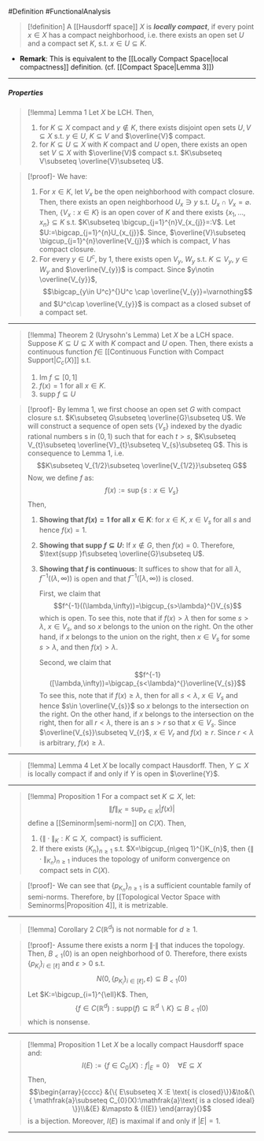 #Definition #FunctionalAnalysis 
> [!definition]
> A [[Hausdorff space]] $X$ is ***locally compact***, if every point $x\in X$ has a compact neighborhood, i.e. there exists an open set $U$ and a compact set $K$, s.t. $x\in U\subseteq K$.
- **Remark**: This is equivalent to the [[Locally Compact Space|local compactness]] definition. (cf. [[Compact Space|Lemma 3]])
---
##### Properties
> [!lemma] Lemma 1
> Let $X$ be LCH. Then, 
> 1. for $K\subseteq X$ compact and $y\notin K$, there exists disjoint open sets $U,V\subseteq X$ s.t. $y\in U$, $K\subseteq V$ and $\overline{V}$ compact.
> 2. for $K\subseteq U\subseteq X$ with $K$ compact and $U$ open, there exists an open set $V\subseteq X$ with $\overline{V}$ compact s.t. $K\subseteq V\subseteq \overline{V}\subseteq U$.

> [!proof]-
> We have:
> 1. For $x\in K$, let $V_{x}$ be the open neighborhood with compact closure. Then, there exists an open neighborhood $U_{x}\ni y$ s.t. $U_{x}\cap V_{x}=\varnothing$. Then, $\{ V_{x}: x\in K \}$ is an open cover of $K$ and there exists $\{ x_{1},\dots,x_{n} \}\subseteq K$ s.t. $K\subseteq \bigcup_{j=1}^{n}V_{x_{j}}=:V$. Let $U:=\bigcap_{j=1}^{n}U_{x_{j}}$. Since, $\overline{V}\subseteq \bigcup_{j=1}^{n}\overline{V_{j}}$ which is compact, $V$ has compact closure.
> 2. For every $y\in U^c$, by 1, there exists open $V_{y}$, $W_{y}$ s.t. $K\subseteq V_{y}$, $y\in W_{y}$ and $\overline{V_{y}}$ is compact. Since $y\notin \overline{V_{y}}$, $$\bigcap_{y\in U^c}^{}U^c \cap \overline{V_{y}}=\varnothing$$and $U^c\cap \overline{V_{y}}$ is compact as a closed subset of a compact set. 
---
> [!lemma] Theorem 2 (Urysohn's Lemma)
> Let $X$ be a LCH space. Suppose $K\subseteq U\subseteq X$ with $K$ compact and $U$ open. Then, there exists a continuous function $f\in$ [[Continuous Function with Compact Support|$C_{c}(X)$]] s.t. 
> 1. $\text{Im }f\subseteq[0,1]$
> 2. $f(x)=1$ for all $x\in K$.
> 3. $\text{supp }f\subseteq U$

> [!proof]-
> By lemma 1, we first choose an open set $G$ with compact closure s.t. $K\subseteq G\subseteq \overline{G}\subseteq U$. We will construct a sequence of open sets $\{ V_{s} \}$ indexed by the dyadic rational numbers s in $(0,1)$ such that for each $t>s$,  $K\subseteq V_{t}\subseteq \overline{V}_{t}\subseteq V_{s}\subseteq G$. This is consequence to Lemma 1, i.e. $$K\subseteq V_{1/2}\subseteq \overline{V_{1/2}}\subseteq G$$Now, we define $f$ as: $$f(x):=\sup\{ s: x\in V_{s} \}$$Then, 
> 1. **Showing that $f(x)=1$ for all $x\in K$**:
>    for $x\in K$, $x\in V_{s}$ for all $s$ and hence $f(x)=1$.
> 1. **Showing that $\text{supp }f\subseteq U$:**
>    If $x\notin G$, then $f(x)=0$. Therefore, $\text{supp }f\subseteq \overline{G}\subseteq U$. 
> 2. **Showing that $f$ is continuous**:
>    It suffices to show that for all $\lambda$, $f^{-1}((\lambda,\infty))$ is open and that $f^{-1}([\lambda,\infty))$ is closed.
>    
>    First, we claim that $$f^{-1}((\lambda,\infty))=\bigcup_{s>\lambda}^{}V_{s}$$ which is open. To see this, note that if $f(x)>\lambda$ then for some $s>\lambda$, $x\in V_{s}$, and so $x$ belongs to the union on the right. On the other hand, if $x$ belongs to the union on the right, then $x\in V_{s}$ for some $s>\lambda$, and then $f(x)>\lambda$. 
>    
>    Second, we claim that $$f^{-1}([\lambda,\infty))=\bigcap_{s<\lambda}^{}\overline{V_{s}}$$To see this, note that if $f(x)\geq\lambda$, then for all $s<\lambda$, $x\in V_{s}$ and hence $s\in \overline{V_{s}}$  so $x$ belongs to the intersection on the right. On the other hand, if $x$ belongs to the intersection on the right, then for all $r<\lambda$, there is an $s>r$ so that $x\in V_{s}$. Since $\overline{V_{s}}\subseteq V_{r}$, $x\in V_{r}$ and $f(x)\geq r$. Since $r<\lambda$ is arbitrary, $f(x)\geq\lambda$.
---
> [!lemma] Lemma 4
> Let $X$ be locally compact Hausdorff. Then, $Y\subseteq X$ is locally compact if and only if $Y$ is open in $\overline{Y}$.
---
> [!lemma] Proposition 1
> For a compact set $K\subseteq X$, let: $$\|f\|_{K}=\sup_{x\in K}\left| f(x) \right| $$define a [[Seminorm|semi-norm]] on $C(X)$. Then, 
> 1. $\{ \|\cdot\|_{K}:K\subseteq X,\text{ compact} \}$ is sufficient. 
> 2. If there exists $\{ K_{n} \}_{n\geq 1}$ s.t. $X=\bigcup_{n\geq 1}^{}K_{n}$,  then $\{  \|\cdot\|_{K_{n}}\}_{n\geq 1}$ induces the topology of uniform convergence on compact sets in $C(X)$.

> [!proof]-
> We can see that $\{ p_{K_{n}} \}_{n\geq 1}$ is a sufficient countable family of semi-norms. Therefore, by [[Topological Vector Space with Seminorms|Proposition 4]], it is metrizable.
---
> [!lemma] Corollary 2
> $C(\mathbb{R}^d)$ is not normable for $d\geq 1$.

> [!proof]-
> Assume there exists a norm $\|\cdot\|$ that induces the topology. Then, $B_{<1}(0)$ is an open neighborhood of $0$. Therefore, there exists $\{ p_{K_{i}} \}_{i\in[\ell]}$ and $\varepsilon>0$ s.t. $$N(0,\{ p_{K_{i}} \}_{i\in[\ell]},\varepsilon)\subseteq B_{<1}(0)$$Let $K:=\bigcup_{i=1}^{\ell}K$. Then, $$\{ f\in C(\mathbb{R}^d):\text{supp}(f)\subseteq \mathbb{R}^d \backslash K \}\subseteq B_{<1}(0)$$which is nonsense.
---
> [!lemma] Proposition 1
> Let $X$ be a locally compact Hausdorff space and: $$I(E):=\{ f\in C_{0}(X):f|_{E}=0 \}\quad \forall E\subseteq X$$Then, $$\begin{array}{cccc} &{\{ E\subseteq X :E \text{ is closed}\}}&\to&{\{ \mathfrak{a}\subseteq C_{0}(X):\mathfrak{a}\text{ is a closed ideal} \}}\\&{E} &\mapsto & {I(E)} \end{array}{}$$is a bijection. Moreover, $I(E)$ is maximal if and only if $\left| E \right|=1$.
---
